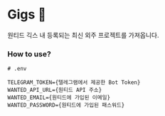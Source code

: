 # Gigs 📮

원티드 긱스 내 등록되는 최신 외주 프로젝트를 가져옵니다.

### How to use?

```
# .env

TELEGRAM_TOKEN={텔레그램에서 제공한 Bot Token}
WANTED_API_URL={원티드 API 주소}
WANTED_EMAIL={원티드에 가입된 이메일}
WANTED_PASSWORD={원티드에 가입된 패스워드}
```
